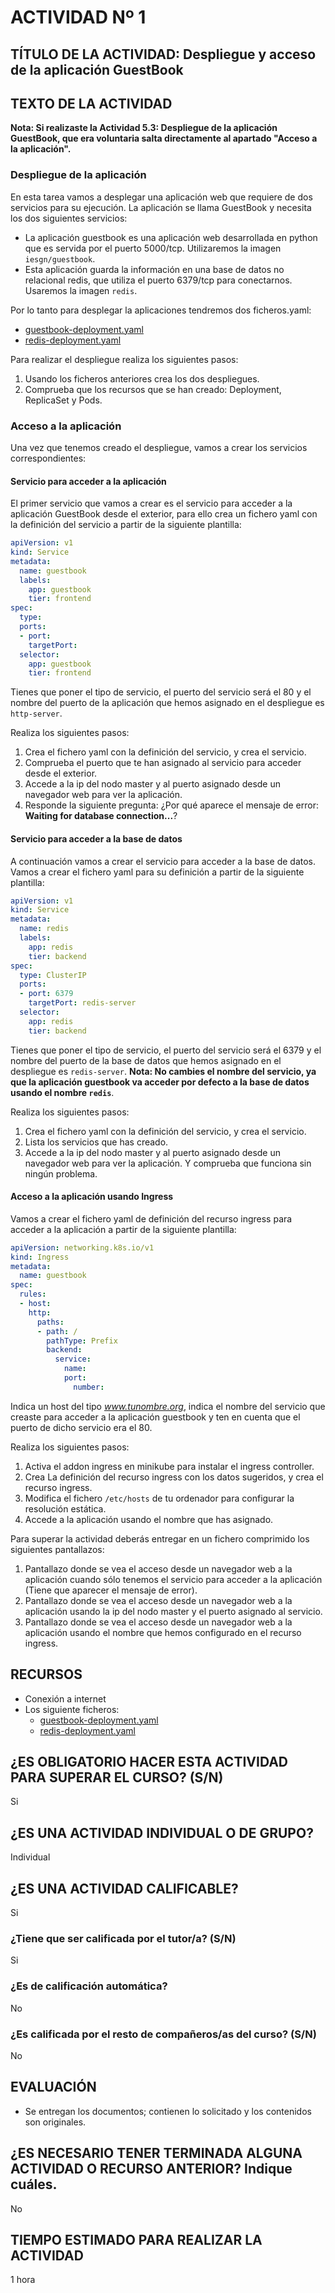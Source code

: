 # ACTIVIDAD Nº 1

## TÍTULO DE LA ACTIVIDAD: Despliegue y acceso de la aplicación GuestBook

## TEXTO DE LA ACTIVIDAD

**Nota: Si realizaste la Actividad 5.3: Despliegue de la aplicación GuestBook, que era voluntaria salta directamente al apartado "Acceso a la aplicación".**

### Despliegue de la aplicación

En esta tarea vamos a desplegar una aplicación web que requiere de dos servicios para su ejecución. La aplicación se llama GuestBook y necesita los dos siguientes servicios:

* La aplicación guestbook es una aplicación web desarrollada en python que es servida por el puerto 5000/tcp. Utilizaremos la imagen `iesgn/guestbook`.
* Esta aplicación guarda la información en una base de datos no relacional redis, que utiliza el puerto 6379/tcp para conectarnos. Usaremos la imagen `redis`.

Por lo tanto para desplegar la aplicaciones tendremos dos ficheros.yaml:

* [guestbook-deployment.yaml](files/guestbook/guestbook-deployment.yaml)
* [redis-deployment.yaml](files/guestbook/redis-deployment.yaml)

Para realizar el despliegue realiza los siguientes pasos:

1. Usando los ficheros anteriores crea los dos despliegues.
2. Comprueba que los recursos que se han creado: Deployment, ReplicaSet y Pods.

### Acceso a la aplicación

Una vez que tenemos creado el despliegue, vamos a crear los servicios correspondientes:

#### Servicio para acceder a la aplicación

El primer servicio que vamos a crear es el servicio para acceder a la aplicación GuestBook desde el exterior, para ello crea un fichero yaml con la definición del servicio a partir de la siguiente plantilla:

```yaml
apiVersion: v1
kind: Service
metadata:
  name: guestbook
  labels:
    app: guestbook
    tier: frontend
spec:
  type: 
  ports:
  - port: 
    targetPort: 
  selector:
    app: guestbook
    tier: frontend
```

Tienes que poner el tipo de servicio, el puerto del servicio será el 80 y el nombre del puerto de la aplicación que hemos asignado en el despliegue es `http-server`.

Realiza los siguientes pasos:

1. Crea el fichero yaml con la definición del servicio, y crea el servicio.
2. Comprueba el puerto que te han asignado al servicio para acceder desde el exterior.
3. Accede a la ip del nodo master y al puerto asignado desde un navegador web para ver la aplicación.
4. Responde la siguiente pregunta: ¿Por qué aparece el mensaje de error: **Waiting for database connection...**?

#### Servicio para acceder a la base de datos

A continuación vamos a crear el servicio para acceder a la base de datos. Vamos a crear el fichero yaml para su definición a partir de la siguiente plantilla:

```yaml
apiVersion: v1
kind: Service
metadata:
  name: redis
  labels:
    app: redis
    tier: backend
spec:
  type: ClusterIP
  ports:
  - port: 6379
    targetPort: redis-server
  selector:
    app: redis
    tier: backend
```
Tienes que poner el tipo de servicio, el puerto del servicio será el 6379 y el nombre del puerto de la base de datos que hemos asignado en el despliegue es `redis-server`. **Nota: No cambies el nombre del servicio, ya que la aplicación guestbook va acceder por defecto a la base de datos usando el nombre `redis`**.

Realiza los siguientes pasos:

1. Crea el fichero yaml con la definición del servicio, y crea el servicio.
2. Lista los servicios que has creado.
3. Accede a la ip del nodo master y al puerto asignado desde un navegador web para ver la aplicación. Y comprueba que funciona sin ningún problema.

#### Acceso a la aplicación usando Ingress

Vamos a crear el fichero yaml de definición del recurso ingress para acceder a la aplicación a partir de la siguiente plantilla:

```yaml
apiVersion: networking.k8s.io/v1
kind: Ingress
metadata:
  name: guestbook
spec:
  rules:
  - host: 
    http:
      paths:
      - path: /
        pathType: Prefix
        backend:
          service:
            name: 
            port:
              number: 
```
Indica un host del tipo *www.tunombre.org*, indica el nombre del servicio que creaste para acceder a la aplicación guestbook y ten en cuenta que el puerto de dicho servicio era el 80.

Realiza los siguientes pasos:

1. Activa el addon ingress en minikube para instalar el ingress controller.
2. Crea La definición del recurso ingress con los datos sugeridos, y crea el recurso ingress.
3. Modifica el fichero `/etc/hosts` de tu ordenador para configurar la resolución estática.
3. Accede a la aplicación usando el nombre que has asignado.

Para superar la actividad deberás entregar en un fichero comprimido los siguientes pantallazos:

1. Pantallazo donde se vea el acceso desde un navegador web a la aplicación cuando sólo tenemos el servicio para acceder a la aplicación (Tiene que aparecer el mensaje de error).
2. Pantallazo donde se vea el acceso desde un navegador web a la aplicación usando la ip del nodo master y el puerto asignado al servicio.
5. Pantallazo donde se vea el acceso desde un navegador web a la aplicación usando el nombre que hemos configurado en el recurso ingress.

## RECURSOS

* Conexión a internet
* Los siguiente ficheros: 
  * [guestbook-deployment.yaml](files/guestbook/guestbook-deployment.yaml)
  * [redis-deployment.yaml](files/guestbook/redis-deployment.yaml)

## ¿ES OBLIGATORIO HACER ESTA ACTIVIDAD PARA SUPERAR EL CURSO? (S/N)

Si

## ¿ES UNA ACTIVIDAD INDIVIDUAL O DE GRUPO?

Individual

## ¿ES UNA ACTIVIDAD CALIFICABLE?

Si

### ¿Tiene que ser calificada por el tutor/a? (S/N) 

Si

### ¿Es de calificación automática?

No

### ¿Es calificada por el resto de compañeros/as del curso? (S/N)

No

## EVALUACIÓN

* Se entregan los documentos; contienen lo solicitado y los contenidos son originales.

## ¿ES NECESARIO TENER TERMINADA ALGUNA ACTIVIDAD O RECURSO ANTERIOR? Indique cuáles.

No

## TIEMPO ESTIMADO PARA REALIZAR LA ACTIVIDAD

1 hora
